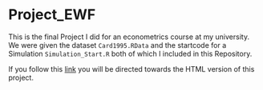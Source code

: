 # Project_EWF
This is the final Project I did for an econometrics course at my university. We were given the dataset `Card1995.RData` and the startcode for a Simulation `Simulation_Start.R` both of which I included in this Repository. 

If you follow this [link](https://www.example.com) you will be directed towards the HTML version of this project.
